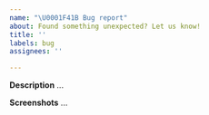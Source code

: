 ```yaml
---
name: "\U0001F41B Bug report"
about: Found something unexpected? Let us know!
title: ''
labels: bug
assignees: ''

---
```


**Description**
...

**Screenshots**
...
